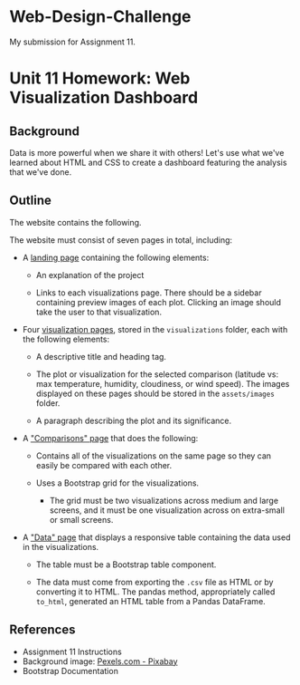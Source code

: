 # Web-Design-Challenge
My submission for Assignment 11.

# Unit 11 Homework: Web Visualization Dashboard 

## Background

Data is more powerful when we share it with others! Let's use what we've learned about HTML and CSS to create a dashboard featuring the analysis that we've done.

## Outline

The website contains the following. 

The website must consist of seven pages in total, including:

* A [landing page](#landing-page) containing the following elements:

  * An explanation of the project

  * Links to each visualizations page. There should be a sidebar containing preview images of each plot. Clicking an image should take the user to that visualization.

* Four [visualization pages](#visualization-pages), stored in the `visualizations` folder, each with the following elements:

  * A descriptive title and heading tag.

  * The plot or visualization for the selected comparison (latitude vs: max temperature, humidity, cloudiness, or wind speed). The images displayed on these pages should be stored in the `assets/images` folder.

  * A paragraph describing the plot and its significance.

* A ["Comparisons" page](#comparisons-page) that does the following:

  * Contains all of the visualizations on the same page so they can easily be compared with each other.

  * Uses a Bootstrap grid for the visualizations.

    * The grid must be two visualizations across medium and large screens, and it must be one visualization across on extra-small or small screens.

* A ["Data" page](#data-page) that displays a responsive table containing the data used in the visualizations.

  * The table must be a Bootstrap table component. 

  * The data must come from exporting the `.csv` file as HTML or by converting it to HTML. The pandas method, appropriately called `to_html`, generated an HTML table from a Pandas DataFrame. 


## References

* Assignment 11 Instructions
* Background image: [Pexels.com - Pixabay]([https://images.pexels.com/photos/158163/clouds-cloudporn-weather-lookup-158163.jpeg?auto=compress&cs=tinysrgb&w=1260&h=750&dpr=2)
* Bootstrap Documentation
